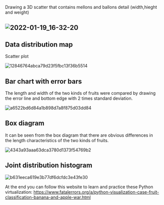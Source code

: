 Drawing a 3D scatter that contains mellons and ballons detail (width,hieght and weight)
## ![2022-01-19_16-32-20](https://user-images.githubusercontent.com/88204357/150136031-cdda497c-b5e8-4675-af83-03aa312946b1.png)


## Data distribution map
Scatter plot


![12846764abca79d23f5fbc13f36b5514](https://user-images.githubusercontent.com/88204357/150136387-bec18943-f43b-47be-b665-6bc48f7ae4a9.jpg)

## Bar chart with error bars
The length and width of the two kinds of fruits were compared by drawing the error line and bottom edge with 2 times standard deviation.


![a6522bd6d84a1b898d7a8f875d03dd84](https://user-images.githubusercontent.com/88204357/150136552-d46daffd-eba9-4d26-863a-4ce7b55f1c7a.jpg)


## Box diagram
It can be seen from the box diagram that there are obvious differences in the length characteristics of the two kinds of fruits.


![4343a93aaa63dca3780d1373f54769b2](https://user-images.githubusercontent.com/88204357/150136650-74d19505-80ff-4051-b7d4-4d7441147864.jpg)


## Joint distribution histogram
![b631eeca619e3b77df6dcfdc3e43fe30](https://user-images.githubusercontent.com/88204357/150136891-aabaaf0b-dbb8-4212-8062-b1ec1d55e4fb.jpg)


At the end you can follow this website to learn and practice these Python virtualization:
https://www.fatalerrors.org/a/python-visualization-case-fruit-classification-banana-and-apple-war.html
